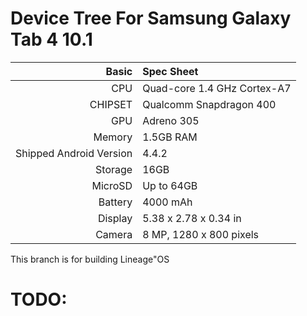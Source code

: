 Device Tree For Samsung Galaxy Tab 4 10.1
========================================= 

| Basic   | Spec Sheet                  |
| -------:|:--------------------------- |
| CPU     | Quad-core 1.4 GHz Cortex-A7 | 
| CHIPSET | Qualcomm Snapdragon 400 |
| GPU     | Adreno 305 |
| Memory  | 1.5GB RAM |
| Shipped Android Version | 4.4.2 |
| Storage | 16GB |
| MicroSD | Up to 64GB |
| Battery | 4000 mAh |
| Display | 5.38 x 2.78 x 0.34 in |
| Camera  | 8 MP, 1280 x 800 pixels |




This branch is for building Lineage"OS

TODO:
=======
